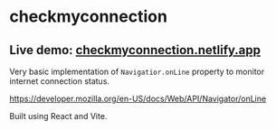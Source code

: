 # checkmyconnection

## Live demo: [checkmyconnection.netlify.app](https://checkmyconnection.netlify.app/)

Very basic implementation of `Navigatior.onLine` property to monitor internet connection status.

https://developer.mozilla.org/en-US/docs/Web/API/Navigator/onLine

Built using React and Vite.
